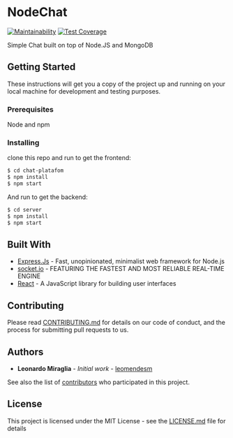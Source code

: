 # NodeChat
[![Maintainability](https://api.codeclimate.com/v1/badges/9a66b5f89ae3ee0c1b8c/maintainability)](https://codeclimate.com/github/leomendesm/nodechat/maintainability) [![Test Coverage](https://api.codeclimate.com/v1/badges/9a66b5f89ae3ee0c1b8c/test_coverage)](https://codeclimate.com/github/leomendesm/nodechat/test_coverage)

Simple Chat built on top of Node.JS and MongoDB

## Getting Started

These instructions will get you a copy of the project up and running on your local machine for development and testing purposes.

### Prerequisites

Node and npm

### Installing
clone this repo and run to get the frontend:

```sh
$ cd chat-platafom
$ npm install
$ npm start
```

And run to get the backend:

```sh
$ cd server
$ npm install
$ npm start
```

## Built With

* [Express.Js](http://expressjs.com) - Fast, unopinionated, minimalist web framework for Node.js
* [socket.io](https://socket.io/) - FEATURING THE FASTEST AND MOST RELIABLE REAL-TIME ENGINE
* [React](https://reactjs.org/) - A JavaScript library for building user interfaces


## Contributing

Please read [CONTRIBUTING.md](https://gist.github.com/PurpleBooth/b24679402957c63ec426) for details on our code of conduct, and the process for submitting pull requests to us.

## Authors

* **Leonardo Miraglia** - *Initial work* - [leomendesm](https://github.com/leomendesm)

See also the list of [contributors](https://github.com/leomendesm/nodechat/graphs/contributors) who participated in this project.

## License

This project is licensed under the MIT License - see the [LICENSE.md](LICENSE.md) file for details
